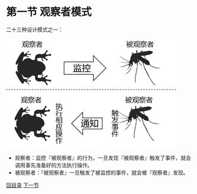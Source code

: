 # 第一节 观察者模式

二十三种设计模式之一：

![images](./images/img001.png)

- 观察者：监控『被观察者』的行为，一旦发现『被观察者』触发了事件，就会调用事先准备好的方法执行操作。
- 被观察者：『被观察者』一旦触发了被监控的事件，就会被『观察者』发现。

[回目录](index.html) [下一节](verse02.html)